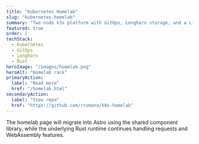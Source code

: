 ```yaml
---
title: "Kubernetes Homelab"
slug: "kubernetes-homelab"
summary: "Two-node k3s platform with GitOps, Longhorn storage, and a LibreChat + llama.cpp AI stack that powers my day-to-day workflows."
featured: true
order: 2
techStack:
  - Kubernetes
  - GitOps
  - Longhorn
  - Rust
heroImage: "/images/homelab.png"
heroAlt: "Homelab rack"
primaryAction:
  label: "Read more"
  href: "/homelab.html"
secondaryAction:
  label: "View repo"
  href: "https://github.com/rrumana/k8s-homelab"
---
```

The homelab page will migrate into Astro using the shared component library, while the underlying
Rust runtime continues handling requests and WebAssembly features.
